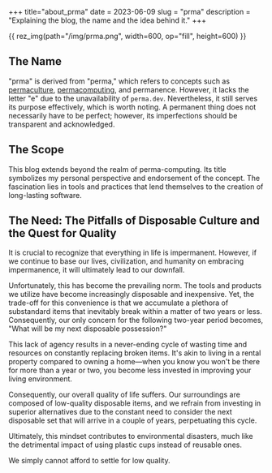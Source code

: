 +++
title="about_prma"
date = 2023-06-09
slug = "prma"
description = "Explaining the blog, the name and the idea behind it."
+++

{{ rez_img(path="/img/prma.png", width=600, op="fill", height=600) }}

## The Name

"prma" is derived from "perma,"
which refers to concepts such as [permaculture](https://en.wikipedia.org/wiki/Permaculture),
[permacomputing](https://permacomputing.net/), and permanence.
However, it lacks the letter "e" due to the unavailability of `perma.dev`.
Nevertheless, it still serves its purpose effectively, which is worth noting.
A permanent thing does not necessarily have to be perfect;
however, its imperfections should be transparent and acknowledged.

## The Scope

This blog extends beyond the realm of perma-computing.
Its title symbolizes my personal perspective and endorsement of the concept.
The fascination lies in tools and practices that lend themselves to the creation of long-lasting software.

## The Need: The Pitfalls of Disposable Culture and the Quest for Quality 

It is crucial to recognize that everything in life is impermanent.
However, if we continue to base our lives,
civilization, and humanity on embracing impermanence,
it will ultimately lead to our downfall.

Unfortunately, this has become the prevailing norm.
The tools and products we utilize have become increasingly disposable and inexpensive.
Yet, the trade-off for this convenience is that
we accumulate a plethora of substandard items that inevitably break within a matter of two years or less.
Consequently, our only concern for the following two-year period becomes,
"What will be my next disposable possession?"

This lack of agency results in
a never-ending cycle of wasting time and resources on constantly replacing broken items.
It's akin to living in a rental property compared to owning a home—when you know you won't be there for more than a year or two,
you become less invested in improving your living environment.

Consequently, our overall quality of life suffers.
Our surroundings are composed of low-quality disposable items,
and we refrain from investing in superior alternatives due to the constant need
to consider the next disposable set that will arrive in a couple of years,
perpetuating this cycle.

Ultimately, this mindset contributes to environmental disasters,
much like the detrimental impact of using plastic cups instead of reusable ones.

We simply cannot afford to settle for low quality.
